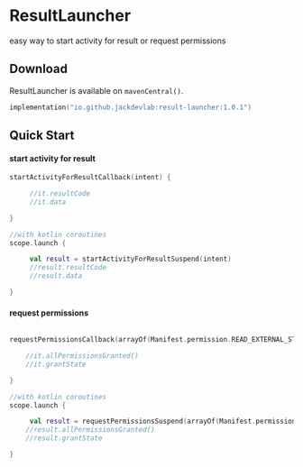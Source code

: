 # ResultLauncher
easy way to start activity for result or request permissions


## Download

ResultLauncher is available on `mavenCentral()`.

```kotlin
implementation("io.github.jackdevlab:result-launcher:1.0.1")
```

## Quick Start

#### start activity for result

```kotlin
startActivityForResultCallback(intent) {

     //it.resultCode
     //it.data

}

//with kotlin coroutines
scope.launch {

     val result = startActivityForResultSuspend(intent)
     //result.resultCode
     //result.data

}
```



#### request permissions

```kotlin

requestPermissionsCallback(arrayOf(Manifest.permission.READ_EXTERNAL_STORAGE)) {

    //it.allPermissionsGranted()
    //it.grantState

}

//with kotlin coroutines
scope.launch {

     val result = requestPermissionsSuspend(arrayOf(Manifest.permission.READ_EXTERNAL_STORAGE))
    //result.allPermissionsGranted()
    //result.grantState

}
```
